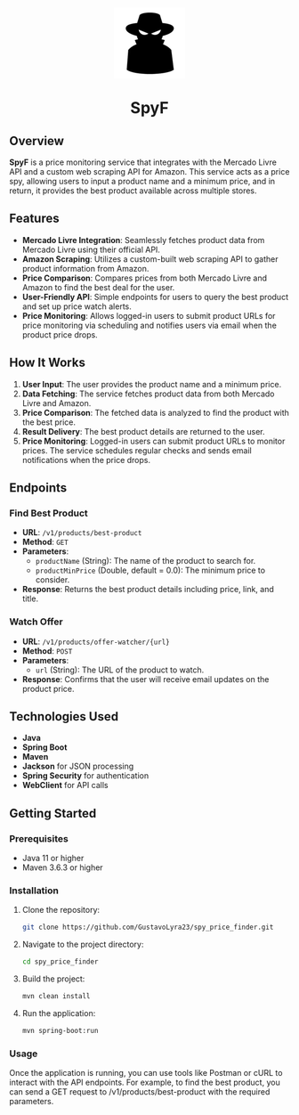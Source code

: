 <h1 align="center">
<img src="Spy.png" alt=""/>
<p>SpyF</p>
</h1>

## Overview

**SpyF** is a price monitoring service that integrates with the Mercado Livre API and a custom web scraping API for Amazon. This service acts as a price spy, allowing users to input a product name and a minimum price, and in return, it provides the best product available across multiple stores.

## Features

- **Mercado Livre Integration**: Seamlessly fetches product data from Mercado Livre using their official API.
- **Amazon Scraping**: Utilizes a custom-built web scraping API to gather product information from Amazon.
- **Price Comparison**: Compares prices from both Mercado Livre and Amazon to find the best deal for the user.
- **User-Friendly API**: Simple endpoints for users to query the best product and set up price watch alerts.
- **Price Monitoring**: Allows logged-in users to submit product URLs for price monitoring via scheduling and notifies users via email when the product price drops.

## How It Works

1. **User Input**: The user provides the product name and a minimum price.
2. **Data Fetching**: The service fetches product data from both Mercado Livre and Amazon.
3. **Price Comparison**: The fetched data is analyzed to find the product with the best price.
4. **Result Delivery**: The best product details are returned to the user.
5. **Price Monitoring**: Logged-in users can submit product URLs to monitor prices. The service schedules regular checks and sends email notifications when the price drops.

## Endpoints

### Find Best Product

- **URL**: `/v1/products/best-product`
- **Method**: `GET`
- **Parameters**:
    - `productName` (String): The name of the product to search for.
    - `productMinPrice` (Double, default = 0.0): The minimum price to consider.
- **Response**: Returns the best product details including price, link, and title.

### Watch Offer

- **URL**: `/v1/products/offer-watcher/{url}`
- **Method**: `POST`
- **Parameters**:
    - `url` (String): The URL of the product to watch.
- **Response**: Confirms that the user will receive email updates on the product price.

## Technologies Used

- **Java**
- **Spring Boot**
- **Maven**
- **Jackson** for JSON processing
- **Spring Security** for authentication
- **WebClient** for API calls

## Getting Started

### Prerequisites

- Java 11 or higher
- Maven 3.6.3 or higher

### Installation

1. Clone the repository:
   ```sh
   git clone https://github.com/GustavoLyra23/spy_price_finder.git
    ```
2. Navigate to the project directory:
    ```sh
   cd spy_price_finder
    ```
3. Build the project:
    ```sh
   mvn clean install
   ```
4. Run the application:
    ```sh
   mvn spring-boot:run
   ``` 
 ### Usage
 Once the application is running, you can use tools like Postman or cURL to interact with the API endpoints. For example, to find the best product, you can send a GET request to /v1/products/best-product with the required parameters.